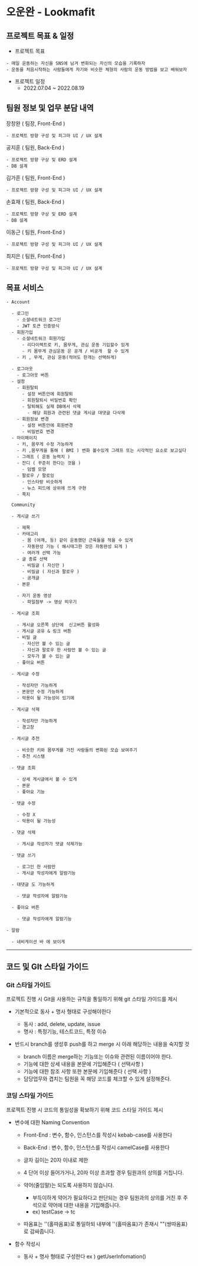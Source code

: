 # 오운완 - Lookmafit

## 

## 프로젝트 목표 & 일정

-  프로젝트 목표

```
- 매일 운동하는 자신을 SNS에 남겨 변화되는 자신의 모습을 기록하자
- 운동을 처음시작하는 사람들에게 자기와 비슷한 체형의 사람의 운동 방법을 보고 배워보자
```

- 프로젝트 일정
  - 2022.07.04 ~ 2022.08.19



## 팀원 정보 및 업무 분담 내역

장창완 ( 팀장, Front-End )

```
- 프로젝트 방향 구성 및 피그마 UI / UX 설계
```



공지훈 ( 팀원, Back-End )

```
- 프로젝트 방향 구상 및 ERD 설계
- DB 설계
```



김가흔 ( 팀원, Front-End )

```
- 프로젝트 방향 구성 및 피그마 UI / UX 설계
```



손효재 ( 팀원, Back-End )

```
- 프로젝트 방향 구상 및 ERD 설계
- DB 설계
```



이동근 ( 팀원, Front-End )

```
- 프로젝트 방향 구성 및 피그마 UI / UX 설계
```



최지은 ( 팀원, Front-End )

```
- 프로젝트 방향 구성 및 피그마 UI / UX 설계
```



## 목표 서비스

```
- Account 

  - 로그인
    - 소셜네트워크 로그인
    - JWT 토큰 인증방식
  - 회원가입
    - 소셜네트워크 회원가입
      - 리다이렉트로 키, 몸무게, 관심 운동 기입할수 있게
      - 키 몸무게 관심운동 은 공개 / 비공개  할 수 있게
    - 키 , 무게, 관심 운동(적어도 한개는 선택하게)

  - 로그아웃
    - 로그아웃 버튼
  - 설정
    - 회원탈퇴
      - 설정 버튼안에 회원탈퇴 
      - 회원탈퇴시 비밀번호 확인 
      - 탈퇴해도 실제 DB에서 삭제 
        - 해당 회원과 관련된 댓글 게시글 대댓글 다삭제
    - 회원정보 변경
      - 설정 버튼안에 회원변경
      - 비밀번호 변경
  - 마이페이지
    - 키, 몸무게 수정 가능하게
    - 키 ,몸무게을 통해 ( BMI ) 변화 볼수있게 그래프 또는 시각적인 요소로 보고싶다 
    - 그래프 ( 운동 능력치 )
    - 잔디 ( 꾸준히 한다는 것을 )
      - 덤벨 모양
    - 팔로우 / 팔로잉
      - 인스타랑 비슷하게 
      - 뉴스 피드에 상위에 뜨게 구현
    - 쪽지

  Community

  - 게시글 쓰기

    - 제목
    - 카테고리
      - 몸 (어깨, 등) 같이 운동했던 근육들을 적을 수 있게
      - 자동완성 기능 ( 해시태그한 것은 자동완성 되게 )
      - 여러개 선택 가능
    - 글 종류 선택
      - 비밀글 ( 자신만 )
      - 비밀글 ( 자신과 팔로우 )
      - 공개글 
    - 본문

    - 자기 운동 영상
      - 파일첨부 -> 영상 띄우기 

  - 게시글 조회

    - 게시글 오른쪽 상단에  신고버튼 활성화
    - 게시글 공유 & 링크 버튼
    - 비밀 글
      - 자신만 볼 수 있는 글
      - 자신과 팔로우 한 사람만 볼 수 있는 글
      - 모두가 볼 수 있는 글
    - 좋아요 버튼

  - 게시글 수정

    - 작성자만 가능하게
    - 본문만 수정 가능하게
    - 악용이 될 가능성이 있기에

  - 게시글 삭제

    - 작성자만 가능하게
    - 경고창

  - 게시글 추천

    - 비슷한 키와 몸무게를 가진 사람들의 변화된 모습 보여주기
    - 추천 시스템

  - 댓글 조회

    - 상세 게시글에서 볼 수 있게
    - 본문
    - 좋아요 기능

  - 댓글 수정

    - 수정 X
    - 악용이 될 가능성 

  - 댓글 삭제

    - 게시글 작성자가 댓글 삭제가능

  - 댓글 쓰기

    - 로그인 한 사람만
    - 게시글 작성자에게 알람기능

  - 대댓글 도 가능하게

    - 댓글 작성자에 알람기능 

  - 좋아요 버튼 

    - 댓글 작성자에게 알람기능

- 알람

  - 네비게이션 바 에 보이게
```







---

## 코드 및 GIt 스타일 가이드



### Git 스타일 가이드

프로젝트 진행 시 Git을 사용하는 규칙을 통일하기 위해 git 스타일 가이드를 제시

* 기본적으로 동사 + 명사 형태로 구성해야한다  
  * 동사 : add, delete, update, issue   
  * 명사 : 특정기능, 테스트코드, 특정 이슈

* 반드시 branch를 생성후 push를 하고 merge 시 아래 해당하는 내용을 숙지할 것
  * branch 이름은 merge하는 기능또는 이슈와 관련된 이름이어야 한다. 
  * 기능에 대한 상세 내용을 본문에 기입해준다 ( 선택사항 ) 
  * 기능에 대한 참조 사항 또한 본문에 기입해준다 ( 선택 사항 )
  * 담당업무와 겹치는 팀원을 꼭 해당 코드를 체크할 수 있게 설정해준다. 



### 코딩 스타일 가이드

프로젝트 진행 시 코드의 통일성을 확보하기 위해 코드 스타일 가이드 제시

* 변수에 대한 Naming Convention

  * Front-End : 변수, 함수, 인스턴스를 작성시 kebab-case를 사용한다 
  * Back-End :  변수, 함수, 인스턴스를 작성시 camelCase를 사용한다

  * 글자 길이는 20자 이내로 제한
  * 4 단어 이상 들어가거나, 20자 이상 초과할 경우 팀원과의 상의를 거칩니다.
  * 약어(줄임말)는 되도록 사용하지 않습니다.  
    * 부득이하게 약어가 필요하다고 판단되는 경우 팀원과의 상의를 거친 후  주석으로 약어에 대한 내용을 기입해줍니다.  
    * ex) testCase -> tc 
  * 따옴표는 ''(홀따옴표)로 통일하되 내부에 ''(홀따옴표)가 존재시 ""(쌍따옴표)로 감싸줍니다.

* 함수 작성시

  * 동사 + 명사 형태로 구성한다  ex ) getUserInfomation()
